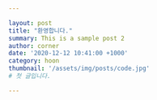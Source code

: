 ```yaml
---

layout: post
title: "환영합니다."
summary: This is a sample post 2
author: corner
date: '2020-12-12 10:41:00 +1000'
category: hoon
thumbnail: '/assets/img/posts/code.jpg'
# 첫 글입니다.

---
```



